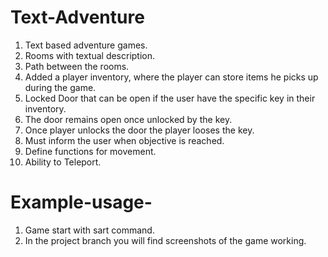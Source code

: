 # Text-Adventure

1) Text based adventure games. 
2) Rooms with textual description. 
3) Path between the rooms. 
4) Added a player inventory, where the player can store items he picks up during the game. 
5) Locked Door that can be open if the user have the specific key in their inventory. 
6) The door remains open once unlocked by the key. 
7) Once player unlocks the door the player looses the key. 
8) Must inform the user when objective is reached. 
9) Define functions for movement.
10) Ability to Teleport.

# Example-usage-

1) Game start with sart command.
2) In the project branch you will find screenshots of the game working.
